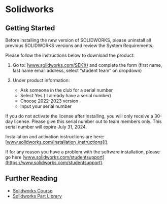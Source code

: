 # Solidworks

## Getting Started

Before installing the new version of SOLIDWORKS, please uninstall all previous SOLIDWORKS versions and review the System Requirements.

Please follow the instructions below to download the product:

1.  Go to: [www.solidworks.com/SEK]() and complete the form (first name, last name email address, select “student team” on dropdown)

2.  Under product information:

    -   Ask someone in the club for a serial number
    -   Select Yes ( I already have a serial number)
    -   Choose 2022-2023 version
    -   Input your serial number

If you do not activate the license after installing, you will only receive a 30-day license. Please give this serial number out to team members only. This serial number will expire July 31, 2024.

Installation and activation instructions are here: [www.solidworks.com/installation_instructions]()

If for any reason you have a problem with the software installation, please go here [www.solidworks.com/studentsupport](https://www.solidworks.com/studentsupport).

## Further Reading

-   [Solidworks Course](https://www.edx.org/course/solidworks-cad-fundamentals)
-   [Solidworks Part Library](https://www.vexforum.com/t/vex-solidworks-library-release-log/112187])
